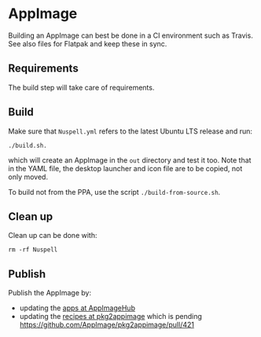 # AppImage

Building an AppImage can best be done in a CI environment such as Travis. See
also files for Flatpak and keep these in sync.

## Requirements

The build step will take care of requirements.

## Build

Make sure that `Nuspell.yml` refers to the latest Ubuntu LTS release and run:

    ./build.sh.

which will create an AppImage in the `out` directory and test it too. Note that
in the YAML file, the desktop launcher and icon file are to be copied, not only
moved.

To build not from the PPA, use the script `./build-from-source.sh`.

## Clean up

Clean up can be done with:

    rm -rf Nuspell

## Publish

Publish the AppImage by:
- updating the [apps at AppImageHub](https://github.com/AppImage/appimage.github.io/tree/master/apps)
- updating the [recipes at pkg2appimage](https://github.com/AppImage/pkg2appimage/tree/master/recipes) which is pending https://github.com/AppImage/pkg2appimage/pull/421
